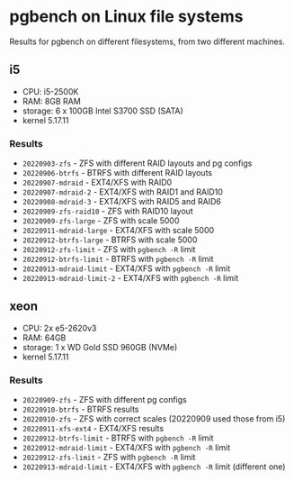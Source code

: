 # pgbench on Linux file systems

Results for pgbench on different filesystems, from two different machines.

## i5

* CPU: i5-2500K
* RAM: 8GB RAM
* storage: 6 x 100GB Intel S3700 SSD (SATA)
* kernel 5.17.11

### Results

* `20220903-zfs` - ZFS with different RAID layouts and pg configs
* `20220906-btrfs` - BTRFS with different RAID layouts
* `20220907-mdraid` - EXT4/XFS with RAID0
* `20220907-mdraid-2` - EXT4/XFS with RAID1 and RAID10
* `20220908-mdraid-3` - EXT4/XFS with RAID5 and RAID6
* `20220909-zfs-raid10` - ZFS with RAID10 layout
* `20220909-zfs-large` - ZFS with scale 5000
* `20220911-mdraid-large` - EXT4/XFS with scale 5000
* `20220912-btrfs-large` - BTRFS with scale 5000
* `20220912-zfs-limit` - ZFS with `pgbench -R` limit
* `20220912-btrfs-limit` - BTRFS with `pgbench -R` limit
* `20220913-mdraid-limit` - EXT4/XFS with `pgbench -R` limit
* `20220913-mdraid-limit-2` - EXT4/XFS with `pgbench -R` limit


## xeon

* CPU: 2x e5-2620v3
* RAM: 64GB
* storage: 1 x WD Gold SSD 960GB (NVMe)
* kernel 5.17.11

### Results

* `20220909-zfs` - ZFS with different pg configs
* `20220910-btrfs` - BTRFS results
* `20220910-zfs` - ZFS with correct scales (20220909 used those from i5)
* `20220911-xfs-ext4` - EXT4/XFS results
* `20220912-btrfs-limit` - BTRFS with `pgbench -R` limit
* `20220912-mdraid-limit` - EXT4/XFS with `pgbench -R` limit
* `20220912-zfs-limit` - ZFS with `pgbench -R` limit
* `20220913-mdraid-limit` - EXT4/XFS with `pgbench -R` limit (different one)
